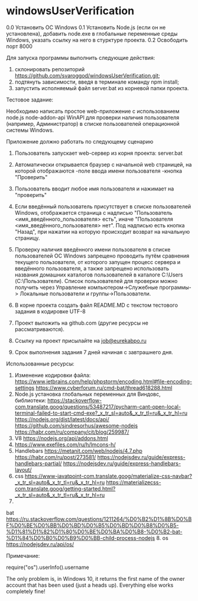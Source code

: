 # windowsUserVerification

0.0 Установить OC Windows
0.1 Установить Node.js (если он не установлена), добавить node.exe в глобальные переменные среды Windows, указать ссылку
на
него в стурктуре проекта.
0.2 Освободить порт 8000

Для запуска программы выполнить следующие действия:

1. склонировать репозиторий  https://github.com/svaroggod/windowsUserVerification.git;
2. подтянуть зависимости, введя в терминале команду npm install;
3. запустить исполняемый файл server.bat из корневой папки проекта.

Тестовое задание:

Необходимо написать простое web-приложение с использованием node.js node-addon-api WinAPI для проверки наличия
пользователя (например, Администратор) в списке пользователей операционной системы Windows.

Приложение должно работать по следующему сценарию

1. Пользователь запускает web-сервер из корня проекта:
   server.bat

2. Автоматически открывается браузер с начальной web страницей, на которой отображаются
   -поле ввода имени пользователя
   -кнопка "Проверить"

3. Пользователь вводит любое имя пользователя и нажимает на "проверить"

4. Если введённый пользователь присутствует в списке пользователей Windows, отображается страница с надписью
   "Пользователь <имя_введённого_пользователя> есть", иначе "Пользователя <имя_введённого_пользователя> нет".
   Под надписью есть кнопка "Назад", при нажатии на которую происходит возврат на начальную страницу.

5. Проверку наличия введённого имени пользователя в списке пользователей ОС Windows запрещено проводить путём сравнения
   текущего пользователя, от которого запущен процесс сервера и введённого пользователя, а также запрещено использовать
   названия домашних каталогов пользователей в каталоге C:\Users (С:\Пользователи).
   Список пользователей для проверки можно получить через Управление компьютером->Служебные программы->
   Локальные пользователи и группы->Пользователи.

6. В корне проекта создать файл README.MD с текстом тестового задания в кодировке UTF-8

7. Проект выложить на github.com (другие ресурсы не рассматриваются).

8. Ссылку на проект присылайте на job@eurekabpo.ru

9. Срок выполнения задания 7 дней начиная с завтрашнего дня.

Использованные ресурсы:

1. Изменение кодировки файла: https://www.jetbrains.com/help/phpstorm/encoding.html#file-encoding-settings
   https://www.cyberforum.ru/cmd-bat/thread618288.html
2. Node.js установка глобальных переменных для Виндовс, библиотеки:
   https://stackoverflow-com.translate.goog/questions/53487217/pycharm-cant-open-local-terminal-failed-to-start-cmd-exe?_x_tr_sl=auto&_x_tr_tl=ru&_x_tr_hl=ru
   https://nodejs.org/dist/latest/docs/api/
   https://github.com/sindresorhus/awesome-nodejs
   https://habr.com/ru/company/cit/blog/259987/
3. V8 https://nodejs.org/api/addons.html
4. https://www.exefiles.com/ru/h/lmcons-h/
5. Handlebars https://metanit.com/web/nodejs/4.7.php
   https://habr.com/ru/post/273581/
   https://nodejsdev.ru/guide/express-handlebars-partial/
   https://nodejsdev.ru/guide/express-handlebars-layout/
6. css https://www-javatpoint-com.translate.goog/materialize-css-navbar?_x_tr_sl=auto&_x_tr_tl=ru&_x_tr_hl=ru
   https://materializecss-com.translate.goog/getting-started.html?_x_tr_sl=auto&_x_tr_tl=ru&_x_tr_hl=ru
7.
bat https://ru.stackoverflow.com/questions/1211264/%D0%B2%D1%8B%D0%BF%D0%BE%D0%BB%D0%BD%D0%B5%D0%BD%D0%B8%D0%B5-%D1%81%D1%82%D1%80%D0%BE%D0%BA%D0%B8-%D0%B2-bat-%D1%84%D0%B0%D0%B9%D0%BB-child-process-nodejs
8. os https://nodejsdev.ru/api/os/

Примечание:

require("os").userInfo().username

The only problem is, in Windows 10, it returns the first name of the owner account that has been used (just a heads up).
Everything else works completely fine!